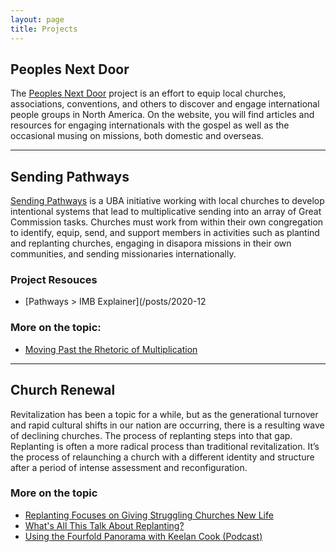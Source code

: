 ```yaml
---
layout: page
title: Projects
---
```


## Peoples Next Door
The [Peoples Next Door](https://keelancook.com) project is an effort to equip local churches, associations, conventions, and others to discover and engage international people groups in North America. On the website, you will find articles and resources for engaging internationals with the gospel as well as the occasional musing on missions, both domestic and overseas.

---

## Sending Pathways

[Sending Pathways](https://ubahouston.org/pathways) is a UBA initiative working with local churches to develop intentional systems that lead to multiplicative sending into an array of Great Commission tasks. Churches must work from within their own congregation to identify, equip, send, and support members in activities such as plantind and replanting churches, engaging in disapora missions in their own communities, and sending missionaries internationally.

### Project Resouces
* [Pathways > IMB Explainer](/posts/2020-12

### More on the topic:
* [Moving Past the Rhetoric of Multiplication](https://www.sendinstitute.org/moving-past-the-rhetoric-of-multiplication/)

---

## Church Renewal

Revitalization has been a topic for a while, but as the generational turnover and rapid cultural shifts in our nation are occurring, there is a resulting wave of declining churches. The process of replanting steps into that gap. Replanting is often a more radical process than traditional revitalization. It’s the process of relaunching a church with a different identity and structure after a period of intense assessment and reconfiguration. 

### More on the topic
* [Replanting Focuses on Giving Struggling Churches New Life](https://www.baptiststandard.com/news/texas/replanting-focuses-on-giving-struggling-churches-new-life/)
* [What's All This Talk About Replanting?](https://www.ubahouston.org/blog/2019/1/10/what-is-all-this-talk-about-replanting)
* [Using the Fourfold Panorama with Keelan Cook (Podcast)](https://replantbootcamp.com/podcast/ep23/)


<!--stackedit_data:
eyJoaXN0b3J5IjpbLTEzODcwNjYxMjhdfQ==
-->